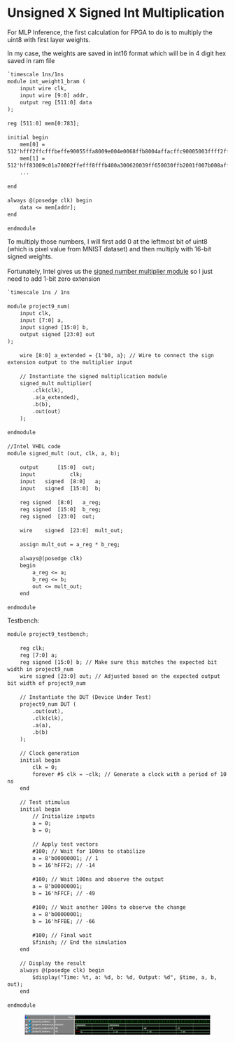# Unsigned X Signed Int Multiplication

For MLP Inference, the first calculation for FPGA to do is to multiply the uint8 with first layer weights.&#x20;

In my case, the weights are saved in int16 format which will be in 4 digit hex saved in ram file&#x20;

```
`timescale 1ns/1ns
module int_weight1_bram (
    input wire clk,
    input wire [9:0] addr,
    output reg [511:0] data
);

reg [511:0] mem[0:783];

initial begin
    mem[0] = 512'hfff2ffcfffbeffe90055ffa8009e004e0068ffb8004affacffc90005003ffff2fff10027ffa90025ff990071ffd6ff20ffaeffcaffa4ffec0036ffedffe8005f;
    mem[1] = 512'hff83009c01a70002ffefff8fffb400a300620039ff650030ffb2001f007b008affd300b00064ffe4ff91ff9eff9fffe0007e00500024008e003dffb00002fff2;
    ...
    
end

always @(posedge clk) begin
    data <= mem[addr];
end

endmodule

```

To multiply those numbers, I will first add 0 at the leftmost bit of uint8 (which is pixel value from MNIST dataset) and then multiply with 16-bit signed weights. \
\
Fortunately, Intel gives us the [signed number multiplier module](https://www.intel.com/content/www/us/en/support/programmable/support-resources/design-examples/horizontal/ver-signed-multiplier.html) so I just need to add 1-bit zero extension&#x20;

```
`timescale 1ns / 1ns

module project9_num(
    input clk,
    input [7:0] a,
    input signed [15:0] b,
    output signed [23:0] out
);

    wire [8:0] a_extended = {1'b0, a}; // Wire to connect the sign extension output to the multiplier input

    // Instantiate the signed multiplication module
    signed_mult multiplier(
        .clk(clk),
        .a(a_extended),
        .b(b),
        .out(out)
    );
	 
endmodule

//Intel VHDL code 
module signed_mult (out, clk, a, b);

	output 		[15:0]	out;
	input			clk;
	input 	signed	[8:0] 	a;
	input 	signed	[15:0] 	b;

	reg	signed	[8:0] 	a_reg;
	reg	signed	[15:0] 	b_reg;
	reg	signed	[23:0]	out;

	wire 	signed	[23:0]	mult_out;

	assign mult_out = a_reg * b_reg;

	always@(posedge clk)
	begin
		a_reg <= a;
		b_reg <= b;
		out <= mult_out;
	end

endmodule

```

Testbench:&#x20;

```
module project9_testbench;

    reg clk;
    reg [7:0] a;
    reg signed [15:0] b; // Make sure this matches the expected bit width in project9_num
    wire signed [23:0] out; // Adjusted based on the expected output bit width of project9_num

    // Instantiate the DUT (Device Under Test)
    project9_num DUT (
        .out(out),
        .clk(clk),
        .a(a),
        .b(b)
    );

    // Clock generation
    initial begin
        clk = 0;
        forever #5 clk = ~clk; // Generate a clock with a period of 10 ns
    end

    // Test stimulus
    initial begin
        // Initialize inputs
        a = 0;
        b = 0;
        
        // Apply test vectors
        #100; // Wait for 100ns to stabilize
        a = 8'b00000001; // 1
        b = 16'hFFF2; // -14
        
        #100; // Wait 100ns and observe the output
        a = 8'b00000001;
        b = 16'hFFCF; // -49
        
        #100; // Wait another 100ns to observe the change
        a = 8'b00000001;
        b = 16'hFFBE; // -66

        #100; // Final wait
        $finish; // End the simulation
    end

    // Display the result
    always @(posedge clk) begin
        $display("Time: %t, a: %d, b: %d, Output: %d", $time, a, b, out);
    end

endmodule
```

<figure><img src="../.gitbook/assets/image (42).png" alt=""><figcaption></figcaption></figure>

